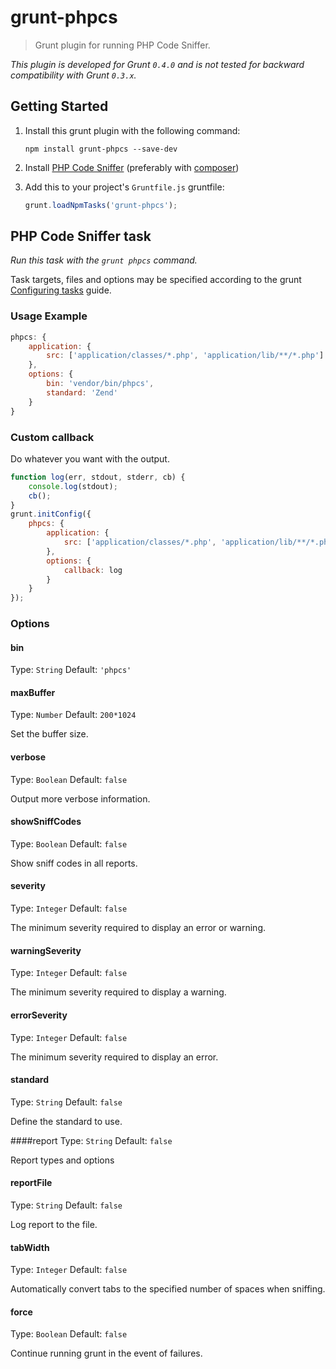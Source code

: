 # grunt-phpcs

> Grunt plugin for running PHP Code Sniffer.

_This plugin is developed for Grunt `0.4.0` and is not tested for backward compatibility with Grunt `0.3.x`._

## Getting Started
1. Install this grunt plugin with the following command:

	```shell
	npm install grunt-phpcs --save-dev
	```

2. Install [PHP Code Sniffer](https://github.com/squizlabs/PHP_CodeSniffer#installation) (preferably with [composer](https://github.com/composer/composer))

3. Add this to your project's `Gruntfile.js` gruntfile:

	```js
	grunt.loadNpmTasks('grunt-phpcs');
	```

## PHP Code Sniffer task
_Run this task with the `grunt phpcs` command._

Task targets, files and options may be specified according to the grunt [Configuring tasks](http://gruntjs.com/configuring-tasks) guide.

### Usage Example

```js
phpcs: {
	application: {
		src: ['application/classes/*.php', 'application/lib/**/*.php']
	},
	options: {
		bin: 'vendor/bin/phpcs',
		standard: 'Zend'
	}
}
```

### Custom callback

Do whatever you want with the output.

```js
function log(err, stdout, stderr, cb) {
	console.log(stdout);
	cb();
}
grunt.initConfig({
	phpcs: {
		application: {
			src: ['application/classes/*.php', 'application/lib/**/*.php']
		},
		options: {
			callback: log
		}
	}
});
```

### Options
#### bin
Type: `String`  Default: `'phpcs'`

#### maxBuffer
Type: `Number` Default: `200*1024`

Set the buffer size.

#### verbose
Type: `Boolean` Default: `false`

Output more verbose information.

#### showSniffCodes
Type: `Boolean` Default: `false`

Show sniff codes in all reports.

#### severity
Type: `Integer` Default: `false`

The minimum severity required to display an error or warning.

#### warningSeverity
Type: `Integer` Default: `false`

The minimum severity required to display a warning.

#### errorSeverity
Type: `Integer` Default: `false`

The minimum severity required to display an error.

#### standard
Type: `String`  Default: `false`

Define the standard to use.

####report
Type: `String` Default: `false`

Report types and options

#### reportFile
Type: `String` Default: `false`

Log report to the file.

#### tabWidth
Type: `Integer` Default: `false`

Automatically convert tabs to the specified number of spaces when sniffing.

#### force
Type: `Boolean` Default: `false`

Continue running grunt in the event of failures.

